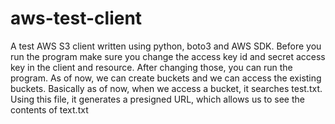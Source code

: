 # aws-test-client

A test AWS S3 client written using python, boto3 and AWS SDK. Before you run the program make sure you change the access key id and secret access key in the client and resource. After changing those, you can run the program. As of now, we can create buckets and we can access the existing buckets. Basically as of now, when we access a bucket, it searches test.txt. Using this file, it generates a presigned URL, which allows us to see the contents of text.txt
